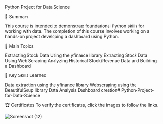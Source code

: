 Python Project for Data Science

📄 Summary

This course is intended to demonstrate foundational Python skills for working with data. The completion of this course involves working on a hands-on project developing a dashboard using Python.

📑 Main Topics

Extracting Stock Data Using the yfinance library
Extracting Stock Data Using Web Scraping
Analyzing Historical Stock/Revenue Data and Building a Dashboard

🔑 Key Skills Learned

Data extraction using the yfinance library
Webscraping using the BeautifulSoup library
Data Analysis
Dashboard creation# Python-Project-for-Data-Science

🏆 Certificates
To verify the certificates, click the images to follow the links.

![Screenshot (12)](https://github.com/AngadiAbhinay01/Python-Project-for-Data-Science/assets/98681811/39ff717c-ce68-4588-93b3-522cd6af1692)


